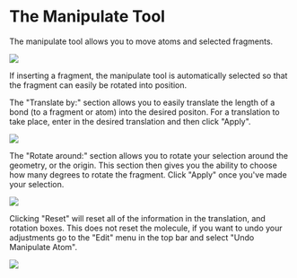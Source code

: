 # The Manipulate Tool

The manipulate tool allows you to move atoms and selected fragments.

![][1]

[1]: images/4-manipulate-tool/520ebec1-6470-4f93-af26-c94ac5ea6f9d.png

If inserting a fragment, the manipulate tool is automatically selected so that the fragment can easily be rotated into position. 

The "Translate by:" section allows you to easily translate the length of a bond (to a fragment or atom) into the desired positon. For a translation to take place, enter in the desired translation and then click "Apply".

![][2]

[2]: images/4-manipulate-tool/0f89679e-9bee-4005-8793-fc96682ecd34.png

The "Rotate around:" section allows you to rotate your selection around the geometry, or the origin. This section then gives you the ability to choose how many degrees to rotate the fragment. Click "Apply" once you've made your selection. 

![][3]

[3]: images/4-manipulate-tool/14c1bee4-7288-4fa7-8660-d9fc58578631.png

Clicking "Reset" will reset all of the information in the translation, and rotation boxes. This does not reset the molecule, if you want to undo your adjustments go to the "Edit" menu in the top bar and select "Undo Manipulate Atom".

![][4]

[4]: images/4-manipulate-tool/e711ffa1-6a52-4748-af42-e734581bf36b.png